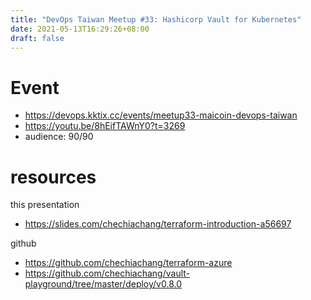 ```yaml
---
title: "DevOps Taiwan Meetup #33: Hashicorp Vault for Kubernetes"
date: 2021-05-13T16:29:26+08:00
draft: false
---
```


# Event

- https://devops.kktix.cc/events/meetup33-maicoin-devops-taiwan
- https://youtu.be/8hEifTAWnY0?t=3269
- audience: 90/90

# resources

this presentation
- https://slides.com/chechiachang/terraform-introduction-a56697

github
- https://github.com/chechiachang/terraform-azure
- https://github.com/chechiachang/vault-playground/tree/master/deploy/v0.8.0
